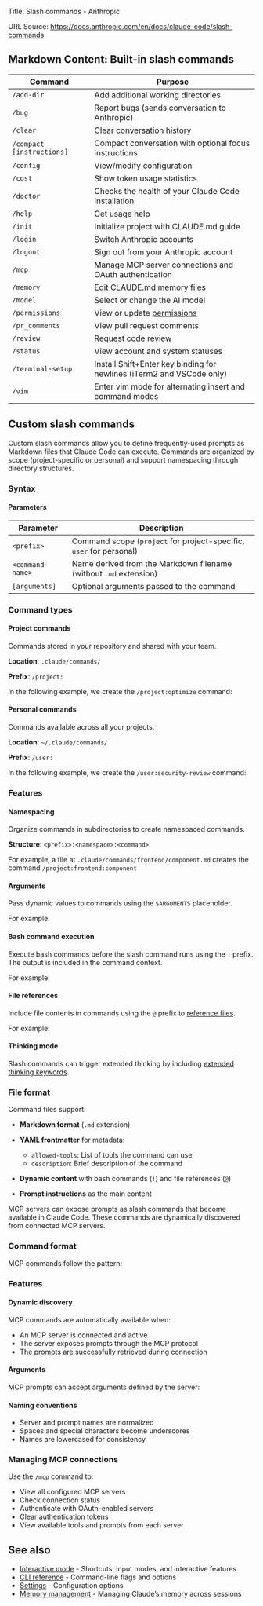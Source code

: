 Title: Slash commands - Anthropic

URL Source: https://docs.anthropic.com/en/docs/claude-code/slash-commands

Markdown Content:
Built-in slash commands
-----------------------

| Command | Purpose |
| --- | --- |
| `/add-dir` | Add additional working directories |
| `/bug` | Report bugs (sends conversation to Anthropic) |
| `/clear` | Clear conversation history |
| `/compact [instructions]` | Compact conversation with optional focus instructions |
| `/config` | View/modify configuration |
| `/cost` | Show token usage statistics |
| `/doctor` | Checks the health of your Claude Code installation |
| `/help` | Get usage help |
| `/init` | Initialize project with CLAUDE.md guide |
| `/login` | Switch Anthropic accounts |
| `/logout` | Sign out from your Anthropic account |
| `/mcp` | Manage MCP server connections and OAuth authentication |
| `/memory` | Edit CLAUDE.md memory files |
| `/model` | Select or change the AI model |
| `/permissions` | View or update [permissions](https://docs.anthropic.com/en/docs/claude-code/iam#configuring-permissions) |
| `/pr_comments` | View pull request comments |
| `/review` | Request code review |
| `/status` | View account and system statuses |
| `/terminal-setup` | Install Shift+Enter key binding for newlines (iTerm2 and VSCode only) |
| `/vim` | Enter vim mode for alternating insert and command modes |

Custom slash commands
---------------------

Custom slash commands allow you to define frequently-used prompts as Markdown files that Claude Code can execute. Commands are organized by scope (project-specific or personal) and support namespacing through directory structures.

### Syntax

#### Parameters

| Parameter | Description |
| --- | --- |
| `<prefix>` | Command scope (`project` for project-specific, `user` for personal) |
| `<command-name>` | Name derived from the Markdown filename (without `.md` extension) |
| `[arguments]` | Optional arguments passed to the command |

### Command types

#### Project commands

Commands stored in your repository and shared with your team.

**Location**: `.claude/commands/`

**Prefix**: `/project:`

In the following example, we create the `/project:optimize` command:

#### Personal commands

Commands available across all your projects.

**Location**: `~/.claude/commands/`

**Prefix**: `/user:`

In the following example, we create the `/user:security-review` command:

### Features

#### Namespacing

Organize commands in subdirectories to create namespaced commands.

**Structure**: `<prefix>:<namespace>:<command>`

For example, a file at `.claude/commands/frontend/component.md` creates the command `/project:frontend:component`

#### Arguments

Pass dynamic values to commands using the `$ARGUMENTS` placeholder.

For example:

#### Bash command execution

Execute bash commands before the slash command runs using the `!` prefix. The output is included in the command context.

For example:

#### File references

Include file contents in commands using the `@` prefix to [reference files](https://docs.anthropic.com/en/docs/claude-code/common-workflows#reference-files-and-directories).

For example:

#### Thinking mode

Slash commands can trigger extended thinking by including [extended thinking keywords](https://docs.anthropic.com/en/docs/claude-code/common-workflows#use-extended-thinking).

### File format

Command files support:

*   **Markdown format** (`.md` extension)
*   **YAML frontmatter** for metadata: 
    *   `allowed-tools`: List of tools the command can use
    *   `description`: Brief description of the command

*   **Dynamic content** with bash commands (`!`) and file references (`@`)
*   **Prompt instructions** as the main content

MCP servers can expose prompts as slash commands that become available in Claude Code. These commands are dynamically discovered from connected MCP servers.

### Command format

MCP commands follow the pattern:

### Features

#### Dynamic discovery

MCP commands are automatically available when:

*   An MCP server is connected and active
*   The server exposes prompts through the MCP protocol
*   The prompts are successfully retrieved during connection

#### Arguments

MCP prompts can accept arguments defined by the server:

#### Naming conventions

*   Server and prompt names are normalized
*   Spaces and special characters become underscores
*   Names are lowercased for consistency

### Managing MCP connections

Use the `/mcp` command to:

*   View all configured MCP servers
*   Check connection status
*   Authenticate with OAuth-enabled servers
*   Clear authentication tokens
*   View available tools and prompts from each server

See also
--------

*   [Interactive mode](https://docs.anthropic.com/en/docs/claude-code/interactive-mode) - Shortcuts, input modes, and interactive features
*   [CLI reference](https://docs.anthropic.com/en/docs/claude-code/cli-reference) - Command-line flags and options
*   [Settings](https://docs.anthropic.com/en/docs/claude-code/settings) - Configuration options
*   [Memory management](https://docs.anthropic.com/en/docs/claude-code/memory) - Managing Claude’s memory across sessions